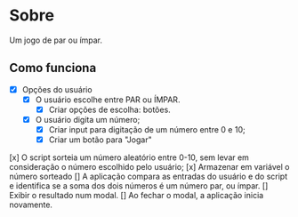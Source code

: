 # Sobre
Um jogo de par ou ímpar.

## Como funciona
- [x] Opções do usuário
    - [x] O usuário escolhe entre PAR ou ÍMPAR.
        - [x] Criar opções de escolha: botões.
    - [x] O usuário digita um número;
        - [x] Criar input para digitação de um número entre 0 e 10;
        - [x] Criar um botão para "Jogar"

[x] O script sorteia um número aleatório entre 0-10, sem levar em consideração o número escolhido pelo usuário; 
    [x] Armazenar em variável o número sorteado
[] A aplicação compara as entradas do usuário e do script e identifica se a soma dos dois números é um número par, ou ímpar.
[] Exibir o resultado num modal.
[] Ao fechar o modal, a aplicação inicia novamente.


